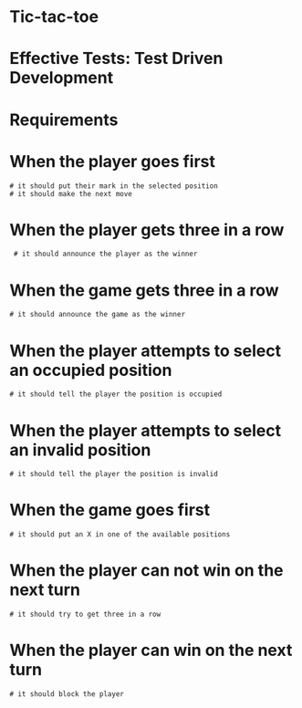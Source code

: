 # Tic-tac-toe

# Effective Tests: Test Driven Development 

# Requirements

# When the player goes first 
	# it should put their mark in the selected position 
	# it should make the next move 

# When the player gets three in a row
	 # it should announce the player as the winner 
	

# When the game gets three in a row 
	# it should announce the game as the winner 

# When the player attempts to select an occupied position 
	# it should tell the player the position is occupied 

# When the player attempts to select an invalid position 
	# it should tell the player the position is invalid 

# When the game goes first 
	# it should put an X in one of the available positions 

# When the player can not win on the next turn 
	# it should try to get three in a row 

# When the player can win on the next turn 
	# it should block the player 


